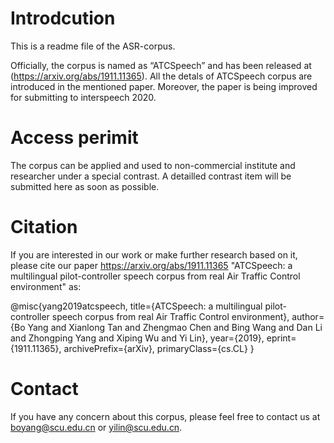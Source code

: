 # Introdcution
This is a readme file of the ASR-corpus.

Officially, the corpus is named as “ATCSpeech” and has been released at (https://arxiv.org/abs/1911.11365). 
All the detals of ATCSpeech corpus are introduced in the mentioned paper. 
Moreover, the paper is being improved for submitting to interspeech 2020. 


# Access perimit

The corpus can be applied and used to non-commercial institute and researcher under a special contrast.
A detailled contrast item will be submitted here as soon as possible.



# Citation

If you are interested in our work or make further research based on it, please cite our paper <https://arxiv.org/abs/1911.11365>
"ATCSpeech: a multilingual pilot-controller speech corpus from real Air Traffic Control environment" as:


@misc{yang2019atcspeech,
    title={ATCSpeech: a multilingual pilot-controller speech corpus from real Air Traffic Control environment},
    author={Bo Yang and Xianlong Tan and Zhengmao Chen and Bing Wang and Dan Li and Zhongping Yang and Xiping Wu and Yi Lin},
    year={2019},
    eprint={1911.11365},
    archivePrefix={arXiv},
    primaryClass={cs.CL}
}

# Contact
If you have any concern about this corpus, please feel free to contact us at boyang@scu.edu.cn or yilin@scu.edu.cn.
